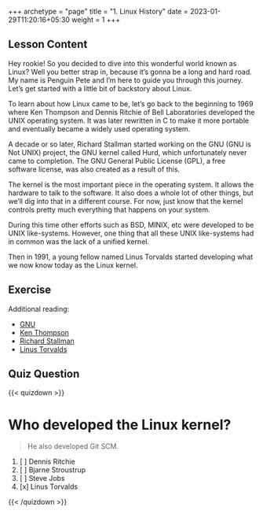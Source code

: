 +++
archetype = "page"
title = "1. Linux History"
date = 2023-01-29T11:20:16+05:30
weight = 1
+++

## Lesson Content

Hey rookie! So you decided to dive into this wonderful world known as Linux? Well you better strap in, because it’s gonna be a long and hard road. My name is Penguin Pete and I’m here to guide you through this journey. Let’s get started with a little bit of backstory about Linux. 

To learn about how Linux came to be, let’s go back to the beginning to 1969 where Ken Thompson and Dennis Ritchie of Bell Laboratories developed the UNIX operating system. It was later rewritten in C to make it more portable and eventually became a widely used operating system. 

A decade or so later, Richard Stallman started working on the GNU (GNU is Not UNIX) project, the GNU kernel called Hurd, which unfortunately never came to completion. The GNU General Public License (GPL), a free software license, was also created as a result of this.

The kernel is the most important piece in the operating system. It allows the hardware to talk to the software. It also does a whole lot of other things, but we’ll dig into that in a different course. For now, just know that the kernel controls pretty much everything that happens on your system. 

During this time other efforts such as BSD, MINIX, etc were developed to be UNIX like-systems. However, one thing that all these UNIX like-systems had in common was the lack of a unified kernel. 

Then in 1991, a young fellow named Linus Torvalds started developing what we now know today as the Linux kernel.

## Exercise

Additional reading:
*   [GNU](https://www.gnu.org/home.en.html)
*   [Ken Thompson](https://en.wikipedia.org/wiki/Ken_Thompson)
*   [Richard Stallman](https://stallman.org/)
*   [Linus Torvalds](https://en.wikipedia.org/wiki/Linus_Torvalds)

## Quiz Question

{{< quizdown >}}

# Who developed the Linux kernel?

> He also developed Git SCM.

1. [ ] Dennis Ritchie
1. [ ] Bjarne Stroustrup
1. [ ] Steve Jobs
1. [x] Linus Torvalds

{{< /quizdown >}}
